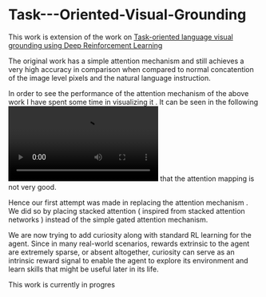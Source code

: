 # Task---Oriented-Visual-Grounding

This work is extension of the work on [Task-oriented language visual grounding using Deep Reinforcement Learning](https://github.com/devendrachaplot/DeepRL-Grounding)

The original work has a simple attention mechanism and still achieves a very high accuracy in comparison when compared to normal concatention of the image level pixels and the natural language instruction.

In order to see the performance of the attention mechanism of the above work I have spent some time in visualizing it . It can be seen in the following ![video](/Final-video(1).mp4) that the attention mapping is not very good.

Hence our first attempt was made in replacing the attention mechanism . We did so by placing stacked attention ( inspired from stacked attention networks ) instead of the simple gated attention mechanism.

We are now trying to add curiosity along with standard RL learning for the agent.
Since in many real-world scenarios, rewards extrinsic to the agent are extremely sparse, or absent
altogether, curiosity can serve as an intrinsic reward signal to enable the agent to explore its
environment and learn skills that might be useful later in its life.

This work is currently in progres
